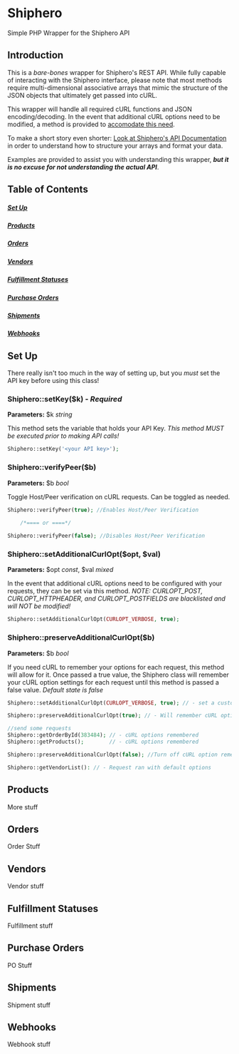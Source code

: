# Shiphero
Simple PHP Wrapper for the Shiphero API

## Introduction
This is a *bare-bones* wrapper for Shiphero's REST API. While fully capable of interacting with the Shiphero interface, please note
that most methods require multi-dimensional associative arrays that mimic the structure of the JSON objects that ultimately get passed
into cURL. 

This wrapper will handle all required cURL functions and JSON encoding/decoding. In the event that additional cURL options 
need to be modified, a method is provided to [accomodate this need](#shiphero-setadditionalcurlopt-opt-val).

To make a short story even shorter: [Look at Shiphero's API Documentation](http://docs.shipheropublic.apiary.io/#) in order to understand
how to structure your arrays and format your data. 

Examples are provided to assist you with understanding this wrapper, ***but it is no excuse for not understanding the actual API***.

## Table of Contents
##### [Set Up](#set-up)
##### [Products](#products)
##### [Orders](#orders)
##### [Vendors](#vendors)
##### [Fulfillment Statuses](#fulfillment-statuses)
##### [Purchase Orders](#purchase-orders)
##### [Shipments](#shipments)
##### [Webhooks](#webhooks)

## Set Up
There really isn't too much in the way of setting up, but you *must* set the API key before using this class!

### Shiphero::setKey($k) - ***Required***
**Parameters:** $k *string*

This method sets the variable that holds your API Key. *This method MUST be executed prior to making API calls!*
```PHP
Shiphero::setKey('<your API key>');
```
### Shiphero::verifyPeer($b)
**Parameters:** $b *bool*

Toggle Host/Peer verification on cURL requests. Can be toggled as needed.
```PHP
Shiphero::verifyPeer(true); //Enables Host/Peer Verification

    /*==== or ====*/
    
Shiphero::verifyPeer(false); //Disables Host/Peer Verification
```

### Shiphero::setAdditionalCurlOpt($opt, $val)
**Parameters:** $opt *const*, $val *mixed*

In the event that additional cURL options need to be configured with your requests, they can be set via this method.
*NOTE: CURLOPT_POST, CURLOPT_HTTPHEADER, and CURLOPT_POSTFIELDS are blacklisted and will NOT be modified!*
```PHP
Shiphero::setAdditionalCurlOpt(CURLOPT_VERBOSE, true);
```

### Shiphero::preserveAdditionalCurlOpt($b)
**Parameters:** $b *bool*

If you need cURL to remember your options for each request, this method will allow for it. Once passed a true value, the Shiphero class
will remember your cURL option settings for each request until this method is passed a false value. *Default state is false*
```PHP
Shiphero::setAdditionalCurlOpt(CURLOPT_VERBOSE, true); // - set a custom cURL option for next API request.

Shiphero::preserveAdditionalCurlOpt(true); // - Will remember cURL option settings until turned off

//send some requests
Shiphero::getOrderById(383484); // - cURL options remembered
Shiphero::getProducts();        // - cURL options remembered

Shiphero::preserveAdditionalCurlOpt(false); //Turn off cURL option rememberance and clear out stored values.

Shiphero::getVendorList(): // - Request ran with default options
```

## Products
More stuff

## Orders
Order Stuff

## Vendors
Vendor stuff

## Fulfillment Statuses
Fulfillment stuff

## Purchase Orders
PO Stuff

## Shipments
Shipment stuff

## Webhooks
Webhook stuff
